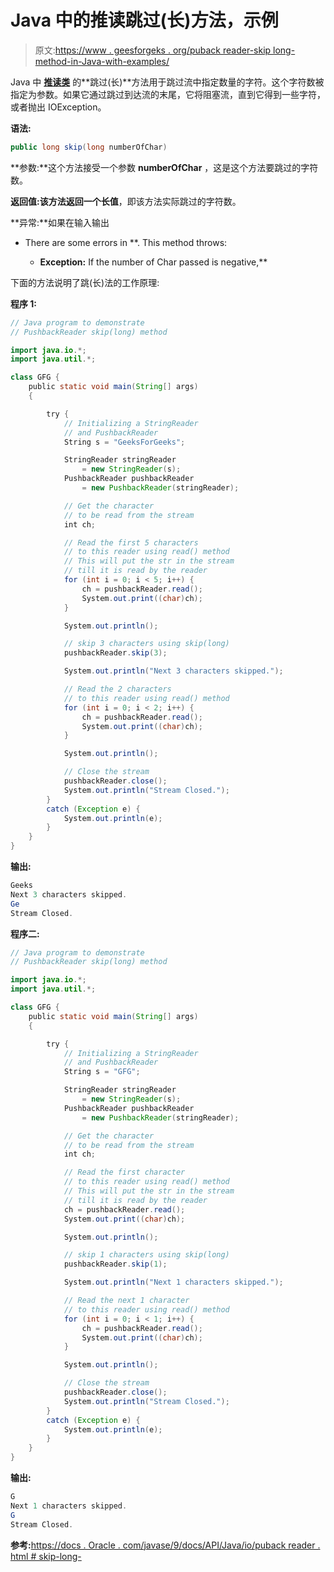 # Java 中的推读跳过(长)方法，示例

> 原文:[https://www . geesforgeks . org/puback reader-skip long-method-in-Java-with-examples/](https://www.geeksforgeeks.org/pushbackreader-skiplong-method-in-java-with-examples/)

Java 中 **[推读类](https://www.geeksforgeeks.org/java-io-pushbackreader-class-java/)** 的**跳过(长)**方法用于跳过流中指定数量的字符。这个字符数被指定为参数。如果它通过跳过到达流的末尾，它将阻塞流，直到它得到一些字符，或者抛出 IOException。

**语法:**

```java
public long skip(long numberOfChar)
```

**参数:**这个方法接受一个参数 **numberOfChar** ，这是这个方法要跳过的字符数。

**返回值:**该方法返回一个**长值**，即该方法实际跳过的字符数。

**异常:**如果在输入输出

*   There are some errors in **. This method throws:

    *   **Exception:** If the number of Char passed is negative,** 

下面的方法说明了跳(长)法的工作原理:

**程序 1:**

```java
// Java program to demonstrate
// PushbackReader skip(long) method

import java.io.*;
import java.util.*;

class GFG {
    public static void main(String[] args)
    {

        try {
            // Initializing a StringReader
            // and PushbackReader
            String s = "GeeksForGeeks";

            StringReader stringReader
                = new StringReader(s);
            PushbackReader pushbackReader
                = new PushbackReader(stringReader);

            // Get the character
            // to be read from the stream
            int ch;

            // Read the first 5 characters
            // to this reader using read() method
            // This will put the str in the stream
            // till it is read by the reader
            for (int i = 0; i < 5; i++) {
                ch = pushbackReader.read();
                System.out.print((char)ch);
            }

            System.out.println();

            // skip 3 characters using skip(long)
            pushbackReader.skip(3);

            System.out.println("Next 3 characters skipped.");

            // Read the 2 characters
            // to this reader using read() method
            for (int i = 0; i < 2; i++) {
                ch = pushbackReader.read();
                System.out.print((char)ch);
            }

            System.out.println();

            // Close the stream
            pushbackReader.close();
            System.out.println("Stream Closed.");
        }
        catch (Exception e) {
            System.out.println(e);
        }
    }
}
```

**输出:**

```java
Geeks
Next 3 characters skipped.
Ge
Stream Closed.

```

**程序二:**

```java
// Java program to demonstrate
// PushbackReader skip(long) method

import java.io.*;
import java.util.*;

class GFG {
    public static void main(String[] args)
    {

        try {
            // Initializing a StringReader
            // and PushbackReader
            String s = "GFG";

            StringReader stringReader
                = new StringReader(s);
            PushbackReader pushbackReader
                = new PushbackReader(stringReader);

            // Get the character
            // to be read from the stream
            int ch;

            // Read the first character
            // to this reader using read() method
            // This will put the str in the stream
            // till it is read by the reader
            ch = pushbackReader.read();
            System.out.print((char)ch);

            System.out.println();

            // skip 1 characters using skip(long)
            pushbackReader.skip(1);

            System.out.println("Next 1 characters skipped.");

            // Read the next 1 character
            // to this reader using read() method
            for (int i = 0; i < 1; i++) {
                ch = pushbackReader.read();
                System.out.print((char)ch);
            }

            System.out.println();

            // Close the stream
            pushbackReader.close();
            System.out.println("Stream Closed.");
        }
        catch (Exception e) {
            System.out.println(e);
        }
    }
}
```

**输出:**

```java
G
Next 1 characters skipped.
G
Stream Closed.

```

**参考:**[https://docs . Oracle . com/javase/9/docs/API/Java/io/puback reader . html # skip-long-](https://docs.oracle.com/javase/9/docs/api/java/io/PushbackReader.html#skip-long-)